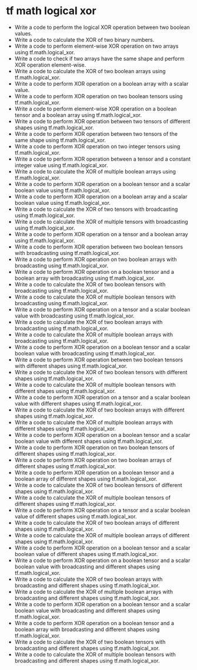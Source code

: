 # tf math logical xor

- Write a code to perform the logical XOR operation between two boolean values.
- Write a code to calculate the XOR of two binary numbers.
- Write a code to perform element-wise XOR operation on two arrays using tf.math.logical_xor.
- Write a code to check if two arrays have the same shape and perform XOR operation element-wise.
- Write a code to calculate the XOR of two boolean arrays using tf.math.logical_xor.
- Write a code to perform XOR operation on a boolean array with a scalar value.
- Write a code to perform XOR operation on two boolean tensors using tf.math.logical_xor.
- Write a code to perform element-wise XOR operation on a boolean tensor and a boolean array using tf.math.logical_xor.
- Write a code to perform XOR operation between two tensors of different shapes using tf.math.logical_xor.
- Write a code to perform XOR operation between two tensors of the same shape using tf.math.logical_xor.
- Write a code to perform XOR operation on two integer tensors using tf.math.logical_xor.
- Write a code to perform XOR operation between a tensor and a constant integer value using tf.math.logical_xor.
- Write a code to calculate the XOR of multiple boolean arrays using tf.math.logical_xor.
- Write a code to perform XOR operation on a boolean tensor and a scalar boolean value using tf.math.logical_xor.
- Write a code to perform XOR operation on a boolean array and a scalar boolean value using tf.math.logical_xor.
- Write a code to calculate the XOR of two tensors with broadcasting using tf.math.logical_xor.
- Write a code to calculate the XOR of multiple tensors with broadcasting using tf.math.logical_xor.
- Write a code to perform XOR operation on a tensor and a boolean array using tf.math.logical_xor.
- Write a code to perform XOR operation between two boolean tensors with broadcasting using tf.math.logical_xor.
- Write a code to perform XOR operation on two boolean arrays with broadcasting using tf.math.logical_xor.
- Write a code to perform XOR operation on a boolean tensor and a boolean array with broadcasting using tf.math.logical_xor.
- Write a code to calculate the XOR of two boolean tensors with broadcasting using tf.math.logical_xor.
- Write a code to calculate the XOR of multiple boolean tensors with broadcasting using tf.math.logical_xor.
- Write a code to perform XOR operation on a tensor and a scalar boolean value with broadcasting using tf.math.logical_xor.
- Write a code to calculate the XOR of two boolean arrays with broadcasting using tf.math.logical_xor.
- Write a code to calculate the XOR of multiple boolean arrays with broadcasting using tf.math.logical_xor.
- Write a code to perform XOR operation on a boolean tensor and a scalar boolean value with broadcasting using tf.math.logical_xor.
- Write a code to perform XOR operation between two boolean tensors with different shapes using tf.math.logical_xor.
- Write a code to calculate the XOR of two boolean tensors with different shapes using tf.math.logical_xor.
- Write a code to calculate the XOR of multiple boolean tensors with different shapes using tf.math.logical_xor.
- Write a code to perform XOR operation on a tensor and a scalar boolean value with different shapes using tf.math.logical_xor.
- Write a code to calculate the XOR of two boolean arrays with different shapes using tf.math.logical_xor.
- Write a code to calculate the XOR of multiple boolean arrays with different shapes using tf.math.logical_xor.
- Write a code to perform XOR operation on a boolean tensor and a scalar boolean value with different shapes using tf.math.logical_xor.
- Write a code to perform XOR operation on two boolean tensors of different shapes using tf.math.logical_xor.
- Write a code to perform XOR operation on two boolean arrays of different shapes using tf.math.logical_xor.
- Write a code to perform XOR operation on a boolean tensor and a boolean array of different shapes using tf.math.logical_xor.
- Write a code to calculate the XOR of two boolean tensors of different shapes using tf.math.logical_xor.
- Write a code to calculate the XOR of multiple boolean tensors of different shapes using tf.math.logical_xor.
- Write a code to perform XOR operation on a tensor and a scalar boolean value of different shapes using tf.math.logical_xor.
- Write a code to calculate the XOR of two boolean arrays of different shapes using tf.math.logical_xor.
- Write a code to calculate the XOR of multiple boolean arrays of different shapes using tf.math.logical_xor.
- Write a code to perform XOR operation on a boolean tensor and a scalar boolean value of different shapes using tf.math.logical_xor.
- Write a code to perform XOR operation on a boolean tensor and a scalar boolean value with broadcasting and different shapes using tf.math.logical_xor.
- Write a code to calculate the XOR of two boolean arrays with broadcasting and different shapes using tf.math.logical_xor.
- Write a code to calculate the XOR of multiple boolean arrays with broadcasting and different shapes using tf.math.logical_xor.
- Write a code to perform XOR operation on a boolean tensor and a scalar boolean value with broadcasting and different shapes using tf.math.logical_xor.
- Write a code to perform XOR operation on a boolean tensor and a boolean array with broadcasting and different shapes using tf.math.logical_xor.
- Write a code to calculate the XOR of two boolean tensors with broadcasting and different shapes using tf.math.logical_xor.
- Write a code to calculate the XOR of multiple boolean tensors with broadcasting and different shapes using tf.math.logical_xor.